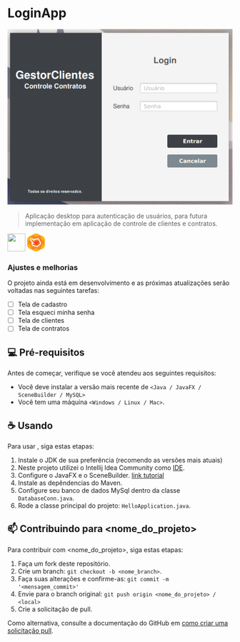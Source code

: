 # LoginApp

<img src="print.png" alt="Exemplo imagem">


> Aplicação desktop para autenticação de usuários, para futura implementação em aplicação de controle de clientes e contratos.

<img loading="lazy" src="https://cdn.jsdelivr.net/gh/devicons/devicon/icons/java/java-original.svg" width="40" height="40"/>
<img src="scene.png" alt="Exemplo imagem" width="40">

### Ajustes e melhorias

O projeto ainda está em desenvolvimento e as próximas atualizações serão voltadas nas seguintes tarefas:

- [ ] Tela de cadastro
- [ ] Tela esqueci minha senha
- [ ] Tela de clientes
- [ ] Tela de contratos

## 💻 Pré-requisitos

Antes de começar, verifique se você atendeu aos seguintes requisitos:

- Você deve instalar a versão mais recente de `<Java / JavaFX / SceneBuilder / MySQL>`
- Você tem uma máquina `<Windows / Linux / Mac>`.

## ☕ Usando <loginapp>

Para usar <loginapp>, siga estas etapas:


1. Instale o JDK de sua preferência (recomendo as versões mais atuais)
2. Neste projeto utilizei o Intellij Idea Community como [IDE](https://www.jetbrains.com/idea/).
3. Configure o JavaFX e o SceneBuilder. [link tutorial](https://youtu.be/IZCwawKILsk?si=sDL2kMTfOenXx2Yv)
4. Instale as depêndencias do Maven.
5. Configure seu banco de dados MySql dentro da classe ```DatabaseConn.java```.
5. Rode a classe principal do projeto: ```HelloApplication.java```.


## 📫 Contribuindo para <nome_do_projeto>

Para contribuir com <nome_do_projeto>, siga estas etapas:

1. Faça um fork deste repositório.
2. Crie um branch: `git checkout -b <nome_branch>`.
3. Faça suas alterações e confirme-as: `git commit -m '<mensagem_commit>'`
4. Envie para o branch original: `git push origin <nome_do_projeto> / <local>`
5. Crie a solicitação de pull.

Como alternativa, consulte a documentação do GitHub em [como criar uma solicitação pull](https://help.github.com/en/github/collaborating-with-issues-and-pull-requests/creating-a-pull-request).


